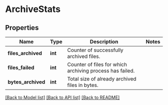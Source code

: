 # ArchiveStats

## Properties
Name | Type | Description | Notes
------------ | ------------- | ------------- | -------------
**files_archived** | **int** | Counter of successfully archived files. | 
**files_failed** | **int** | Counter of files for which archiving process has failed. | 
**bytes_archived** | **int** | Total size of already archived files in bytes. | 

[[Back to Model list]](../README.md#documentation-for-models) [[Back to API list]](../README.md#documentation-for-api-endpoints) [[Back to README]](../README.md)

